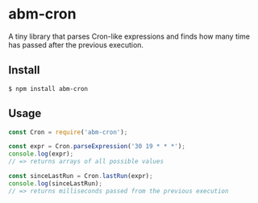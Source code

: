 # abm-cron

A tiny library that parses Cron-like expressions and finds how many time has passed after the previous execution.

## Install

```
$ npm install abm-cron
```

## Usage

```js
const Cron = require('abm-cron');

const expr = Cron.parseExpression('30 19 * * *');
console.log(expr);
// => returns arrays of all possible values

const sinceLastRun = Cron.lastRun(expr);
console.log(sinceLastRun);
// => returns milliseconds passed from the previous execution
```
